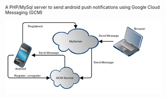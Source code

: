 A PHP/MySql server to send android push notifications using Google Cloud Messaging (GCM) 


[![gcm process](img/gcm_server_communication.png)](http://developer.android.com/google/gcm/index.html)
